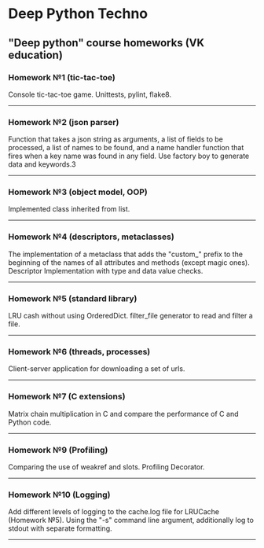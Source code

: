 # Deep Python Techno
"Deep python" course homeworks (VK education)
---
### Homework №1 (tic-tac-toe)

Console tic-tac-toe game. Unittests, pylint, flake8.

---
### Homework №2 (json parser)

Function that takes a json string as arguments, a list of fields to be processed, a list of names to be found, and a name handler function that fires when a key name was found in any field. Use factory boy to generate data and keywords.3

---
### Homework №3 (object model, OOP)

Implemented class inherited from list.

---
### Homework №4 (descriptors, metaclasses)

The implementation of a metaclass that adds the "custom_" prefix to the beginning of the names of all attributes and methods (except magic ones). Descriptor Implementation with type and data value checks.

---
### Homework №5 (standard library)

LRU cash without using OrderedDict. filter_file generator to read and filter a file.

---
### Homework №6 (threads, processes)

Client-server application for downloading a set of urls.

---
### Homework №7 (C extensions)

Matrix chain multiplication in C and compare the performance of C and Python code.

---
### Homework №9 (Profiling)

Comparing the use of weakref and slots. Profiling Decorator.

---
### Homework №10 (Logging)

Add different levels of logging to the cache.log file for LRUCache (Homework №5). Using the "-s" command line argument, additionally log to stdout with separate formatting.

---
